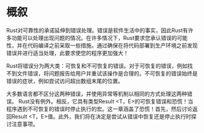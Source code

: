 # 概叙

Rust对可靠性的承诺延伸到错误处理。错误是软件生活中的事实，因此Rust有许多功能可以处理出现问题的情况。在许多情况下，Rust要求您承认错误的可能性，并在代码编译之前采取一些措施。通过确保在将代码部署到生产环境之前发现错误并进行适当处理，此要求使您的程序更加强大！

Rust将错误分为两大类：可恢复和不可恢复的错误。对于可恢复的错误，例如找不到文件错误，将问题报告给用户并重试该操作是合理的。不可恢复的错误始终是错误的症状，例如尝试访问超出数组末尾的位置。

大多数语言都不区分这两种错误，并使用异常等机制以相同的方式处理这两种错误。 Rust没有例外。相反，它具有类型Result <T，E>的可恢复错误和恐慌！当程序遇到不可恢复的错误时停止执行的宏。这一章涵盖了恐慌！首先，然后讨论返回Result <T，E>值。此外，我们将在决定是尝试从错误中恢复还是停止执行时探讨注意事项。